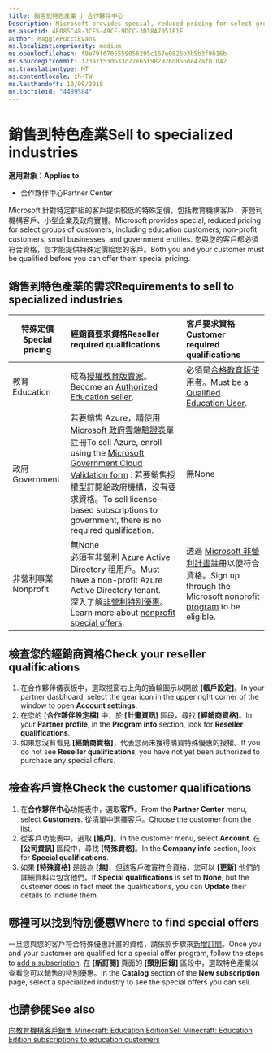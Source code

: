 ```yaml
---
title: 銷售到特色產業 | 合作夥伴中心
Description: Microsoft provides special, reduced pricing for select groups of customers, including education customers, non-profit customers, and government users.
ms.assetid: 4E085C48-3CF5-49CF-9DCC-3D18A7051F1F
author: MaggiePucciEvans
ms.localizationpriority: medium
ms.openlocfilehash: f9e79f6705559056295c167e0825b3b5b3f9b16b
ms.sourcegitcommit: 123a7f53d633c27eb5f982926d856de47afb1042
ms.translationtype: MT
ms.contentlocale: zh-TW
ms.lasthandoff: 10/09/2018
ms.locfileid: "4489584"
---
```

# <a name="sell-to-specialized-industries"></a><span data-ttu-id="1ae23-102">銷售到特色產業</span><span class="sxs-lookup"><span data-stu-id="1ae23-102">Sell to specialized industries</span></span>

**<span data-ttu-id="1ae23-103">適用對象：</span><span class="sxs-lookup"><span data-stu-id="1ae23-103">Applies to</span></span>**

-  <span data-ttu-id="1ae23-104">合作夥伴中心</span><span class="sxs-lookup"><span data-stu-id="1ae23-104">Partner Center</span></span>

<span data-ttu-id="1ae23-105">Microsoft 針對特定群組的客戶提供較低的特殊定價，包括教育機構客戶、非營利機構客戶、小型企業及政府實體。</span><span class="sxs-lookup"><span data-stu-id="1ae23-105">Microsoft provides special, reduced pricing for select groups of customers, including education customers, non-profit customers, small businesses, and government entities.</span></span> <span data-ttu-id="1ae23-106">您與您的客戶都必須符合資格，您才能提供特殊定價給您的客戶。</span><span class="sxs-lookup"><span data-stu-id="1ae23-106">Both you and your customer must be qualified before you can offer them special pricing.</span></span> 

## <a name="requirements-to-sell-to-specialized-industries"></a><span data-ttu-id="1ae23-107">銷售到特色產業的需求</span><span class="sxs-lookup"><span data-stu-id="1ae23-107">Requirements to sell to specialized industries</span></span>

|**<span data-ttu-id="1ae23-108">特殊定價</span><span class="sxs-lookup"><span data-stu-id="1ae23-108">Special pricing</span></span>**   |**<span data-ttu-id="1ae23-109">經銷商要求資格</span><span class="sxs-lookup"><span data-stu-id="1ae23-109">Reseller required qualifications</span></span>**   |**<span data-ttu-id="1ae23-110">客戶要求資格</span><span class="sxs-lookup"><span data-stu-id="1ae23-110">Customer required qualifications</span></span>**   |
|----------------------------|:---------------------------------|:------------------------------------------|
|<span data-ttu-id="1ae23-111">教育</span><span class="sxs-lookup"><span data-stu-id="1ae23-111">Education</span></span>   |<span data-ttu-id="1ae23-112">成為[授權教育版賣家](https://www.mepn.com)。</span><span class="sxs-lookup"><span data-stu-id="1ae23-112">Become an [Authorized Education seller](https://www.mepn.com).</span></span>   | <span data-ttu-id="1ae23-113">必須是[合格教育版使用者](http://www.microsoftvolumelicensing.com/DocumentSearch.aspx?Mode=3&DocumentTypeId=7)。</span><span class="sxs-lookup"><span data-stu-id="1ae23-113">Must be a [Qualified Education User](http://www.microsoftvolumelicensing.com/DocumentSearch.aspx?Mode=3&DocumentTypeId=7).</span></span>   |
|<span data-ttu-id="1ae23-114">政府</span><span class="sxs-lookup"><span data-stu-id="1ae23-114">Government</span></span>   |<span data-ttu-id="1ae23-115">若要銷售 Azure，請使用 [Microsoft 政府雲端驗證表單](http://azuregov.microsoft.com/csp)註冊</span><span class="sxs-lookup"><span data-stu-id="1ae23-115">To sell Azure, enroll using the [Microsoft Government Cloud Validation form](http://azuregov.microsoft.com/csp) .</span></span> <span data-ttu-id="1ae23-116">若要銷售授權型訂閱給政府機構，沒有要求資格。</span><span class="sxs-lookup"><span data-stu-id="1ae23-116">To sell license-based subscriptions to government, there is no required qualification.</span></span>|   <span data-ttu-id="1ae23-117">無</span><span class="sxs-lookup"><span data-stu-id="1ae23-117">None</span></span>|
|<span data-ttu-id="1ae23-118">非營利事業</span><span class="sxs-lookup"><span data-stu-id="1ae23-118">Nonprofit</span></span>  |<span data-ttu-id="1ae23-119">無</span><span class="sxs-lookup"><span data-stu-id="1ae23-119">None</span></span><br><span data-ttu-id="1ae23-120">必須有非營利 Azure Active Directory 租用戶。</span><span class="sxs-lookup"><span data-stu-id="1ae23-120">Must have a non-profit Azure Active Directory tenant.</span></span><br><span data-ttu-id="1ae23-121">深入了解[非營利特別優惠](https://assetsprod.microsoft.com/mpn/en-us/nonprofit-skus-in-csp-faq.pdf)。</span><span class="sxs-lookup"><span data-stu-id="1ae23-121">Learn more about [nonprofit special offers](https://assetsprod.microsoft.com/mpn/en-us/nonprofit-skus-in-csp-faq.pdf).</span></span>   |<span data-ttu-id="1ae23-122">透過 [Microsoft 非營利計畫](https://nonprofit.microsoft.com/#/register)註冊以便符合資格。</span><span class="sxs-lookup"><span data-stu-id="1ae23-122">Sign up through the [Microsoft nonprofit program](https://nonprofit.microsoft.com/#/register) to be eligible.</span></span>   |


## <a name="check-your-reseller-qualifications"></a><span data-ttu-id="1ae23-123">檢查您的經銷商資格</span><span class="sxs-lookup"><span data-stu-id="1ae23-123">Check your reseller qualifications</span></span>

1.  <span data-ttu-id="1ae23-124">在合作夥伴儀表板中，選取視窗右上角的齒輪圖示以開啟 **\[帳戶設定\]**。</span><span class="sxs-lookup"><span data-stu-id="1ae23-124">In your partner dasbhoard, select the gear icon in the upper right corner of the window to open **Account settings**.</span></span>
2.  <span data-ttu-id="1ae23-125">在您的 **\[合作夥伴設定檔\]** 中，於 **\[計畫資訊\]** 區段，尋找 **\[經銷商資格\]**。</span><span class="sxs-lookup"><span data-stu-id="1ae23-125">In your **Partner profile**, in the **Program info** section, look for **Reseller qualifications**.</span></span>
3.  <span data-ttu-id="1ae23-126">如果您沒有看見 **\[經銷商資格\]**，代表您尚未獲得購買特殊優惠的授權。</span><span class="sxs-lookup"><span data-stu-id="1ae23-126">If you do not see **Reseller qualifications**, you have not yet been authorized to purchase any special offers.</span></span>

## <a name="check-the-customer-qualifications"></a><span data-ttu-id="1ae23-127">檢查客戶資格</span><span class="sxs-lookup"><span data-stu-id="1ae23-127">Check the customer qualifications</span></span>

1.  <span data-ttu-id="1ae23-128">在**合作夥伴中心**功能表中，選取**客戶**。</span><span class="sxs-lookup"><span data-stu-id="1ae23-128">From the **Partner Center** menu, select **Customers**.</span></span> <span data-ttu-id="1ae23-129">從清單中選擇客戶。</span><span class="sxs-lookup"><span data-stu-id="1ae23-129">Choose the customer from the list.</span></span>
2.  <span data-ttu-id="1ae23-130">從客戶功能表中，選取 **\[帳戶\]**。</span><span class="sxs-lookup"><span data-stu-id="1ae23-130">In the customer menu, select **Account**.</span></span> <span data-ttu-id="1ae23-131">在 **\[公司資訊\]** 區段中，尋找 **\[特殊資格\]**。</span><span class="sxs-lookup"><span data-stu-id="1ae23-131">In the **Company info** section, look for **Special qualifications**.</span></span>
3.  <span data-ttu-id="1ae23-132">如果 **\[特殊資格\]** 是設為 **\[無\]**，但該客戶確實符合資格，您可以 **\[更新\]** 他們的詳細資料以包含他們。</span><span class="sxs-lookup"><span data-stu-id="1ae23-132">If **Special qualifications** is set to **None**, but the customer does in fact meet the qualifications, you can **Update** their details to include them.</span></span>

## <a name="where-to-find-special-offers"></a><span data-ttu-id="1ae23-133">哪裡可以找到特別優惠</span><span class="sxs-lookup"><span data-stu-id="1ae23-133">Where to find special offers</span></span>

<span data-ttu-id="1ae23-134">一旦您與您的客戶符合特殊優惠計畫的資格，請依照步驟來[新增訂閱](create-a-new-subscription.md)。</span><span class="sxs-lookup"><span data-stu-id="1ae23-134">Once you and your customer are qualified for a special offer program, follow the steps to [add a subscription](create-a-new-subscription.md).</span></span> <span data-ttu-id="1ae23-135">在 **\[新訂閱]** 頁面的 **\[類別目錄\]** 區段中，選取特色產業以查看您可以銷售的特別優惠。</span><span class="sxs-lookup"><span data-stu-id="1ae23-135">In the **Catalog** section of the **New subscription** page, select a specialized industry to see the special offers you can sell.</span></span>

## <a name="see-also"></a><span data-ttu-id="1ae23-136">也請參閱</span><span class="sxs-lookup"><span data-stu-id="1ae23-136">See also</span></span>

[<span data-ttu-id="1ae23-137">向教育機構客戶銷售 Minecraft: Education Edition</span><span class="sxs-lookup"><span data-stu-id="1ae23-137">Sell Minecraft: Education Edition subscriptions to education customers</span></span>](minecraft-subscriptions.md)


 

 

 



